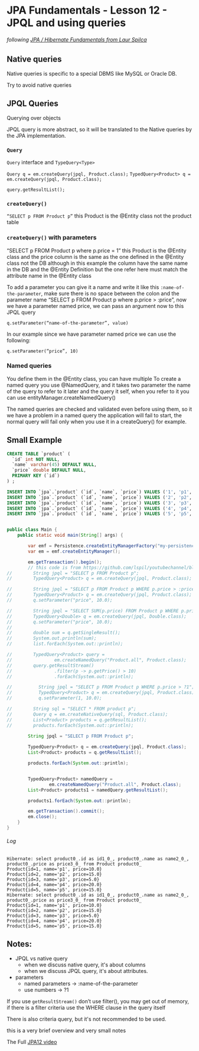 # JPA Fundamentals - Lesson 12 - JPQL and using queries


###### following [JPA / Hibernate Fundamentals from Laur Spilca](https://www.youtube.com/playlist?list=PLEocw3gLFc8USLd90a_TicWGiMThDtpOJ "JPA / Hibernate Fundamentals Laur Spilca")

## Native queries
Native queries is specific to a special DBMS like MySQL or Oracle DB.

Try to avoid native queries

## JPQL Queries
Querying over objects

JPQL query is more abstract, so it will be translated to the Native queries by the
JPA implementation.

### `Query`

`Query` interface and `TypeQuery<Type>`

`Query q = em.createQuery(jpql, Product.class);`
`TypedQuery<Product> q = em.createQuery(jpql, Product.class);`

`query.getResultList();`

### `createQuery()`
`“SELECT p FROM Product p”` this Product is the @Entity class not the product table

### `createQuery()` with parameters
“SELECT p FROM Product p where p.price = 1” this Product is the @Entity class and the price column is the same as the one defined in the @Entity class not the DB although in this example the column have the same name in the DB and the @Entity Definition but the one refer here must match the attribute name in the @Entity class

To add a parameter you can give it a name and write it like this
`:name-of-the-parameter`, make sure there is no space between the colon and the parameter name
“SELECT p FROM Product p where p.price > :price”, now we have a parameter named price, we can pass an argument now to this JPQL query

`q.setParameter(“name-of-the-parameter”, value)`

In our example since we have parameter named price we can use the following:

`q.setParameter(“price”, 10)`

### Named queries

You define them in the @Entity class, you can have multiple
To create a named query you use
@NamedQuery, and it takes two parameter the name of the query to refer to it later and the query it self, when you refer to  it you can use entityManager.createNamedQuery()

The named queries are checked and validated even before using them, so it we have a problem in a named query the application will fail to start, the normal query will fail only when you use it in a createQuery() for example.


## Small Example
```sql
CREATE TABLE `product` (
  `id` int NOT NULL,
  `name` varchar(45) DEFAULT NULL,
  `price` double DEFAULT NULL,
  PRIMARY KEY (`id`)
) ;

```

```sql
INSERT INTO `jpa`.`product` (`id`, `name`, `price`) VALUES ('1', 'p1', '10');
INSERT INTO `jpa`.`product` (`id`, `name`, `price`) VALUES ('2', 'p2', '15');
INSERT INTO `jpa`.`product` (`id`, `name`, `price`) VALUES ('3', 'p3', '5');
INSERT INTO `jpa`.`product` (`id`, `name`, `price`) VALUES ('4', 'p4', '20');
INSERT INTO `jpa`.`product` (`id`, `name`, `price`) VALUES ('5', 'p5', '15');

```

```java

public class Main {
    public static void main(String[] args) {

        var emf = Persistence.createEntityManagerFactory("my-persistence-unit");
        var em = emf.createEntityManager();

        em.getTransaction().begin();
        // this code is from https://github.com/lspil/youtubechannel/blob/master/jpac12/src/main/java/main/Main.java 
//        String jpql = "SELECT p FROM Product p";
//        TypedQuery<Product> q = em.createQuery(jpql, Product.class);

//        String jpql = "SELECT p FROM Product p WHERE p.price > :price";
//        TypedQuery<Product> q = em.createQuery(jpql, Product.class);
//        q.setParameter("price", 10.0);

//        String jpql = "SELECT SUM(p.price) FROM Product p WHERE p.price > :price";
//        TypedQuery<Double> q = em.createQuery(jpql, Double.class);
//        q.setParameter("price", 10.0);
//
//        double sum = q.getSingleResult();
//        System.out.println(sum);
//        list.forEach(System.out::println);

//        TypedQuery<Product> query =
//                em.createNamedQuery("Product.all", Product.class);
//        query.getResultStream()
//                .filter(p -> p.getPrice() > 10)
//                .forEach(System.out::println);

//          String jpql = "SELECT p FROM Product p WHERE p.price > ?1";
//          TypedQuery<Product> q = em.createQuery(jpql, Product.class);
//          q.setParameter(1, 10.0);

//        String sql = "SELECT * FROM product p";
//        Query q = em.createNativeQuery(sql, Product.class);
//        List<Product> products = q.getResultList();
//        products.forEach(System.out::println);
      
        String jpql = "SELECT p FROM Product p";

        TypedQuery<Product> q = em.createQuery(jpql, Product.class);
        List<Product> products = q.getResultList();

        products.forEach(System.out::println);


        TypedQuery<Product> namedQuery =
                em.createNamedQuery("Product.all", Product.class);
        List<Product> products1 = namedQuery.getResultList();

        products1.forEach(System.out::println);

        em.getTransaction().commit();
        em.close();
    }
}
```
###### Log
```
Hibernate: select product0_.id as id1_0_, product0_.name as name2_0_, product0_.price as price3_0_ from Product product0_
Product{id=1, name='p1', price=10.0}
Product{id=2, name='p2', price=15.0}
Product{id=3, name='p3', price=5.0}
Product{id=4, name='p4', price=20.0}
Product{id=5, name='p5', price=15.0}
Hibernate: select product0_.id as id1_0_, product0_.name as name2_0_, product0_.price as price3_0_ from Product product0_
Product{id=1, name='p1', price=10.0}
Product{id=2, name='p2', price=15.0}
Product{id=3, name='p3', price=5.0}
Product{id=4, name='p4', price=20.0}
Product{id=5, name='p5', price=15.0}
```

## Notes:
- JPQL vs native query
    - when we discuss native query, it's about columns
    - when we discuss JPQL query, it's about attributes.
- parameters
    - named parameters -> :name-of-the-parameter
    - use numbers -> ?1

If you use `getResultStream()` don’t use filter(), you may get out of memory, if there is a filter criteria use the WHERE clause in the query itself

There is also criteria query, but it's not recommended to be used.


this is a very brief overview and very small notes

The Full [JPA12 video](https://youtu.be/ZqD-lNutsys "JPA12 video")